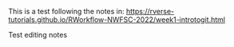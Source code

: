 This is a test following the notes in: 
https://rverse-tutorials.github.io/RWorkflow-NWFSC-2022/week1-introtogit.html

Test editing notes